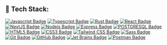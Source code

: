 [//]: # (<img src='./assets/githubHeader.png' alt='Github Banner'>)

[//]: # ()
[//]: # ([![Twitter Badge]&#40;https://img.shields.io/badge/-@ayushagarwwal027-1ca0f1?style=flat&labelColor=000000&logo=x&logoColor=white&link=https://twitter.com/Ipenywis&#41;]&#40;https://twitter.com/ayushagarwal027&#41;)

[//]: # ([![Linkedin Badge]&#40;https://img.shields.io/badge/-Ayush-0e76a8?style=flat&labelColor=0e76a8&logo=linkedin&logoColor=white&#41;]&#40;https://www.linkedin.com/in/ayush-agarwal-145a20166/&#41;)

[//]: # ()
[//]: # (👋 Hello, I'm Ayush, full stack developer with a focus on building robust web applications using React and NodeJS.)

[//]: # ()
[//]: # ()
[//]: # (📫 Feel free to reach out via email ayushagarwal.dev@gmail.com )

[//]: # ()
[//]: # (<br>)

## 💼 Tech Stack:



[![Javascript Badge](https://img.shields.io/badge/-Javascript-F0DB4F?style=for-the-badge&labelColor=F0DB4F&logo=javascript&logoColor=black)](#)
[![Typescript Badge](https://img.shields.io/badge/-Typescript-007acc?style=for-the-badge&labelColor=007acc&logo=typescript&logoColor=white)](#)
[![Rust Badge](https://img.shields.io/badge/-Rust-B7410E?style=for-the-badge&labelColor=black&logo=rust&logoColor=23ED8B00&labelColor=B0732B)](#)
[![React Badge](https://img.shields.io/badge/-React-61dafb?style=for-the-badge&labelColor=61dafb&logo=react&logoColor=black)](#)
[![NextJS Badge](https://img.shields.io/badge/-nextjs-black?style=for-the-badge&labelColor=black&logo=next.js&logoColor=white)](#)
[![Nodejs Badge](https://img.shields.io/badge/-Nodejs-3C873A?style=for-the-badge&labelColor=3C873A&logo=node.js&logoColor=white)](#)
[![Express Badge](https://img.shields.io/badge/-Express-ddd?style=for-the-badge&labelColor=ddd&logo=express&logoColor=black)](#)
[![POSTGRESQL Badge](https://img.shields.io/badge/-Postgre_SQL-3587bd?style=for-the-badge&labelColor=3587bd&logo=postgresql&logoColor=white)](#)
[![HTML5 Badge](https://img.shields.io/badge/-HTML5-E34F26?style=for-the-badge&labelColor=E34F26&logo=html5&logoColor=white)](#)
[![CSS3 Badge](https://img.shields.io/badge/-CSS3-1572B6?style=for-the-badge&labelColor=black&logo=css3&logoColor=white&labelColor=1572B6)](#)
[![Tailwind CSS Badge](https://img.shields.io/badge/-Tailwind%20CSS-45e6dd?style=for-the-badge&labelColor=45e6dd&logo=tailwind-css&logoColor=black)](#)
[![Sass Badge](https://img.shields.io/badge/-Sass-CC6699?style=for-the-badge&labelColor=CC6699&logo=sass&logoColor=white)](#)
[![Git Badge](https://img.shields.io/badge/-Git-F05032?style=for-the-badge&labelColor=F05032&logo=git&logoColor=white)](#)
[![GitHub Badge](https://img.shields.io/badge/-GitHub-black?style=for-the-badge&labelColor=black&logo=github&logoColor=white)](#)
[![Jet Brains Badge](https://img.shields.io/badge/-Jet%20brains-cb4469?style=for-the-badge&labelColor=cb4469&logo=jetbrains&logoColor=white)](#)
[![Postman Badge](https://img.shields.io/badge/-postman-black?style=for-the-badge&labelColor=black&logo=postman)](#)



[//]: # ([![MongoDB Badge]&#40;https://img.shields.io/badge/-MongoDB-13AA52?style=for-the-badge&labelColor=white&logo=mongodb&logoColor=13AA52&#41;]&#40;#&#41;)

[//]: # ([![Spring]&#40;https://img.shields.io/badge/-Spring-6DB33F?style=for-the-badge&labelColor=black&logo=spring&logoColor=6DB33F&#41;]&#40;#&#41;)
[//]: # ([![Spring Boot]&#40;https://img.shields.io/badge/-Spring%20Boot-6DB33F?style=for-the-badge&labelColor=black&logo=springboot&logoColor=6DB33F&#41;]&#40;#&#41;)
<!-- [![Redux Badge](https://img.shields.io/badge/-redux-764ABC?style=for-the-badge&labelColor=black&logo=redux&logoColor=764ABC)](#) -->



<!-- [![ThreeJS Badge](https://img.shields.io/badge/-threejs-222222?style=for-the-badge&labelColor=black&logo=three.js&logoColor=white)](#)
[![Styled Components Badge](https://img.shields.io/badge/-styled%20components-DB7093?style=for-the-badge&labelColor=black&logo=styled-components&logoColor=DB7093)](#) -->

<!-- ## 🛠️ Tools: -->



[//]: # (<br>)

[//]: # ()
[//]: # (## 📈 GitHub Stats)

[//]: # ()
[//]: # (<br>)

[//]: # ()
[//]: # ([![Top Langs]&#40;https://github-readme-stats.vercel.app/api/top-langs/?username=ayushagarwal27&langs_count=7&theme=ayu-mirage&hide=dart&layout=compact&hide_border=true&&#41;]&#40;https://github.com/ayushCode27/github-readme-stats&#41;)

[//]: # ([![Ayush's github stats]&#40;https://github-readme-stats.vercel.app/api?username=ayushagarwal27&count_private=true&theme=ayu-mirage&hide=dart&layout=compact&hide_border=true&hide_rank=true&#41;]&#40;https://github.com/ayushagarwal27/github-readme-stats&#41; )

[//]: # ()

